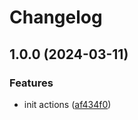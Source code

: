 # Changelog

## 1.0.0 (2024-03-11)


### Features

* init actions ([af434f0](https://github.com/jpoehnelt/reusable-workspace/commit/af434f029cca2f7d224d32d2225661875c9515ec))
